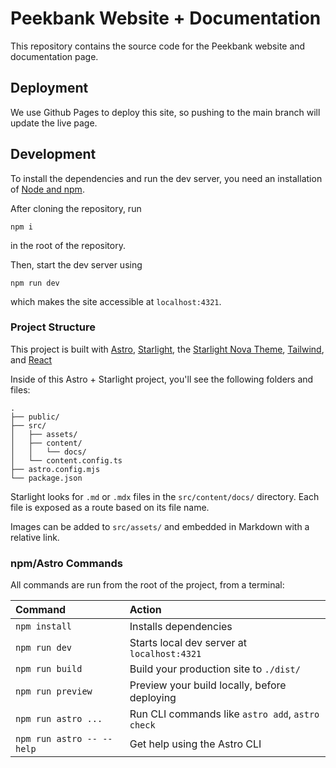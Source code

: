 # Peekbank Website + Documentation

This repository contains the source code for the Peekbank website and documentation page.

## Deployment

We use Github Pages to deploy this site, so pushing to the main branch will update the live page.

## Development

To install the dependencies and run the dev server, you need an installation of [Node and npm](https://docs.npmjs.com/downloading-and-installing-node-js-and-npm).

After cloning the repository, run

```
npm i
```

in the root of the repository.

Then, start the dev server using

```
npm run dev
```

which makes the site accessible at `localhost:4321`.

### Project Structure

This project is built with [Astro](https://docs.astro.build/en/getting-started/), [Starlight](https://starlight.astro.build/), the [Starlight Nova Theme](https://starlight-theme-nova.pages.dev/), [Tailwind](https://tailwindcss.com/docs/styling-with-utility-classes), and [React](https://react.dev/)

Inside of this Astro + Starlight project, you'll see the following folders and files:

```
.
├── public/
├── src/
│   ├── assets/
│   ├── content/
│   │   └── docs/
│   └── content.config.ts
├── astro.config.mjs
└── package.json
```

Starlight looks for `.md` or `.mdx` files in the `src/content/docs/` directory. Each file is exposed as a route based on its file name.

Images can be added to `src/assets/` and embedded in Markdown with a relative link.


### npm/Astro Commands

All commands are run from the root of the project, from a terminal:

| Command                   | Action                                           |
| :------------------------ | :----------------------------------------------- |
| `npm install`             | Installs dependencies                            |
| `npm run dev`             | Starts local dev server at `localhost:4321`      |
| `npm run build`           | Build your production site to `./dist/`          |
| `npm run preview`         | Preview your build locally, before deploying     |
| `npm run astro ...`       | Run CLI commands like `astro add`, `astro check` |
| `npm run astro -- --help` | Get help using the Astro CLI                     |

